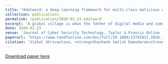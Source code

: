 ```yaml
---
title: "Adalward: a deep-learning framework for multi-class malicious webpage detection"
collection: publications
permalink: /publication/2020-01-23-adalward
excerpt: 'A global village is what the father of digital media and communications, Marshall McLuhan had dreamt of in the late 1970s. In June 2017, reaching over 51.7% of the global population, the Internet has made it a reality. In past couple of decades, with upsurge of wireless communication technologies, the Internet has spread its web to connect all corners of the world. Its undeniable merits aside, interconnectivity on such a massive scale ushered in a whole new era of rampant malfeasance, characterized by an ever-increasing rate of cyber-crimes. Intrinsically, cyber-security researchers around the globe have been trying to develop several effective mechanisms to deal with the threats posed by cybercriminals. In this paper, we are presenting Adalward – a five-layer deep-learning framework, which has the potential for overcoming most of the challenges faced by such existing systems. Unique framework of Adalward allows it to utilize both static and dynamic web features for making accurate classification decisions with unmatched efficiency. Adalward was trained on one million labelled URLs obtained from numerous trustworthy sources. By the end of its training phase, Adalward achieved an overall detection accuracy of 99.76%, with a negligible false-positive rate of 0.10% and a nominal false-negative rate of 0.14%.'
date: 2020-01-23
venue: 'Journal of Cyber Security Technology, Taylor & Francis Online (UK)'
paperurl: 'https://www.tandfonline.com/doi/full/10.1080/23742917.2020.1714195'
citation: 'Vishal Shrivastava, <strong>Shashank Satish Damodaran<strong> & Megha Kamble (2020) <strong>Adalward:</strong> a deep-learning framework for multi-class malicious webpage detection, <i>Journal of Cyber Security Technology</i>, 4:3, 153-195'<br>
---
```


[Download paper here](https://www.tandfonline.com/doi/full/10.1080/23742917.2020.1714195)
